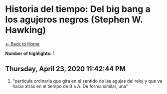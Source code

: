 # Historia del tiempo: Del big bang a los agujeros negros (Stephen W. Hawking)

[← Back to Home](Home)

**Number of highlights:** 1


## Thursday, April 23, 2020 11:42:44 PM

1. "partícula ordinaria que gira en el sentido de las agujas del reloj y que va hacia atrás en el tiempo de B a A. De forma similar, una"


